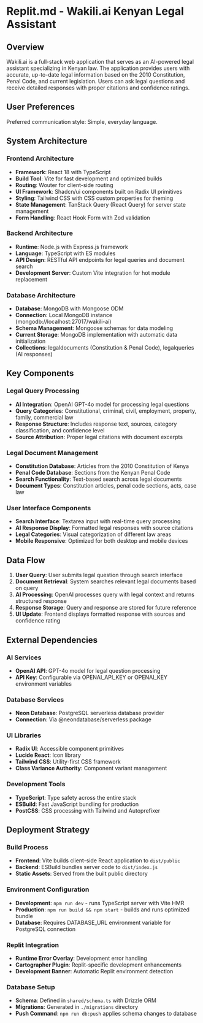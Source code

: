 # Replit.md - Wakili.ai Kenyan Legal Assistant

## Overview

Wakili.ai is a full-stack web application that serves as an AI-powered legal assistant specializing in Kenyan law. The application provides users with accurate, up-to-date legal information based on the 2010 Constitution, Penal Code, and current legislation. Users can ask legal questions and receive detailed responses with proper citations and confidence ratings.

## User Preferences

Preferred communication style: Simple, everyday language.

## System Architecture

### Frontend Architecture
- **Framework**: React 18 with TypeScript
- **Build Tool**: Vite for fast development and optimized builds
- **Routing**: Wouter for client-side routing
- **UI Framework**: Shadcn/ui components built on Radix UI primitives
- **Styling**: Tailwind CSS with CSS custom properties for theming
- **State Management**: TanStack Query (React Query) for server state management
- **Form Handling**: React Hook Form with Zod validation

### Backend Architecture
- **Runtime**: Node.js with Express.js framework
- **Language**: TypeScript with ES modules
- **API Design**: RESTful API endpoints for legal queries and document search
- **Development Server**: Custom Vite integration for hot module replacement

### Database Architecture
- **Database**: MongoDB with Mongoose ODM
- **Connection**: Local MongoDB instance (mongodb://localhost:27017/wakili-ai)
- **Schema Management**: Mongoose schemas for data modeling
- **Current Storage**: MongoDB implementation with automatic data initialization
- **Collections**: legaldocuments (Constitution & Penal Code), legalqueries (AI responses)

## Key Components

### Legal Query Processing
- **AI Integration**: OpenAI GPT-4o model for processing legal questions
- **Query Categories**: Constitutional, criminal, civil, employment, property, family, commercial law
- **Response Structure**: Includes response text, sources, category classification, and confidence level
- **Source Attribution**: Proper legal citations with document excerpts

### Legal Document Management
- **Constitution Database**: Articles from the 2010 Constitution of Kenya
- **Penal Code Database**: Sections from the Kenyan Penal Code
- **Search Functionality**: Text-based search across legal documents
- **Document Types**: Constitution articles, penal code sections, acts, case law

### User Interface Components
- **Search Interface**: Textarea input with real-time query processing
- **AI Response Display**: Formatted legal responses with source citations
- **Legal Categories**: Visual categorization of different law areas
- **Mobile Responsive**: Optimized for both desktop and mobile devices

## Data Flow

1. **User Query**: User submits legal question through search interface
2. **Document Retrieval**: System searches relevant legal documents based on query
3. **AI Processing**: OpenAI processes query with legal context and returns structured response
4. **Response Storage**: Query and response are stored for future reference
5. **UI Update**: Frontend displays formatted response with sources and confidence rating

## External Dependencies

### AI Services
- **OpenAI API**: GPT-4o model for legal question processing
- **API Key**: Configurable via OPENAI_API_KEY or OPENAI_KEY environment variables

### Database Services
- **Neon Database**: PostgreSQL serverless database provider
- **Connection**: Via @neondatabase/serverless package

### UI Libraries
- **Radix UI**: Accessible component primitives
- **Lucide React**: Icon library
- **Tailwind CSS**: Utility-first CSS framework
- **Class Variance Authority**: Component variant management

### Development Tools
- **TypeScript**: Type safety across the entire stack
- **ESBuild**: Fast JavaScript bundling for production
- **PostCSS**: CSS processing with Tailwind and Autoprefixer

## Deployment Strategy

### Build Process
- **Frontend**: Vite builds client-side React application to `dist/public`
- **Backend**: ESBuild bundles server code to `dist/index.js`
- **Static Assets**: Served from the built public directory

### Environment Configuration
- **Development**: `npm run dev` - runs TypeScript server with Vite HMR
- **Production**: `npm run build && npm start` - builds and runs optimized bundle
- **Database**: Requires DATABASE_URL environment variable for PostgreSQL connection

### Replit Integration
- **Runtime Error Overlay**: Development error handling
- **Cartographer Plugin**: Replit-specific development enhancements
- **Development Banner**: Automatic Replit environment detection

### Database Setup
- **Schema**: Defined in `shared/schema.ts` with Drizzle ORM
- **Migrations**: Generated in `./migrations` directory
- **Push Command**: `npm run db:push` applies schema changes to database